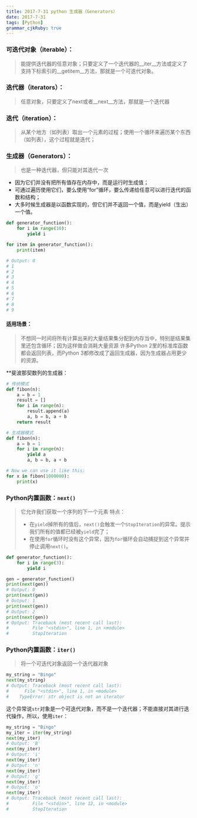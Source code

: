```yaml
---
title: 2017-7-31 python 生成器（Generators）
date: 2017-7-31
tags: [Python]
grammar_cjkRuby: true
---
```

### 可迭代对象（iterable）：
> 能提供迭代器的任意对象；只要定义了一个迭代器的__iter__方法或定义了支持下标索引的__getitem__方法，那就是一个可迭代对象。

### 迭代器（iterators）：
> 任意对象，只要定义了next或者__next__方法，那就是一个迭代器

### 迭代（iteration）：
> 从某个地方（如列表）取出一个元素的过程；使用一个循环来遍历某个东西（如列表），这个过程就是迭代；

<!--more-->
### 生成器（Generators）：
> 也是一种迭代器，但只能对其迭代一次
 - 因为它们并没有把所有值存在内存中，而是运行时生成值；
 - 可通过遍历使用它们，要么使用“for”循环，要么传递给任意可以进行迭代的函数和结构；
 - 大多时候生成器是以函数实现的，但它们并不返回一个值，而是yield（生出）一个值。
```python
def generator_function():
    for i in range(10):
        yield i

for item in generator_function():
    print(item)

# Output: 0
# 1
# 2
# 3
# 4
# 5
# 6
# 7
# 8
# 9
```
#### 适用场景：
> 不想同一时间将所有计算出来的大量结果集分配到内存当中，特别是结果集里还包含循环；因为这样做会消耗大量资源 
> 许多Python 2里的标准库函数都会返回列表，而Python 3都修改成了返回生成器，因为生成器占用更少的资源。

**斐波那契数列的生成器：

```python
# 传统模式
def fibon(n):
    a = b = 1
    result = []
    for i in range(n):
        result.append(a)
        a, b = b, a + b
    return result

# 生成器模式
def fibon(n):
    a = b = 1
    for i in range(n):
        yield a
        a, b = b, a + b

# Now we can use it like this:
for x in fibon(1000000):
    print(x)
```
### Python内置函数：`next()`
> 它允许我们获取一个序列的下一个元素
> 特点：
> - 在`yield`掉所有的值后，`next()`会触发一个`StopIteration`的异常。提示我们所有的值都已经被`yield`完了；
> - 在使用`for`循环时没有这个异常，因为`for`循环会自动捕捉到这个异常并停止调用`next()`。
```python
def generator_function():
    for i in range(3):
        yield i

gen = generator_function()
print(next(gen))
# Output: 0
print(next(gen))
# Output: 1
print(next(gen))
# Output: 2
print(next(gen))
# Output: Traceback (most recent call last):
#         File "<stdin>", line 1, in <module>
#         StopIteration
```


### Python内置函数：`iter()`
> 将一个可迭代对象返回一个迭代器对象
```python
my_string = "Bingo"
next(my_string)
# Output: Traceback (most recent call last):
#      File "<stdin>", line 1, in <module>
#    TypeError: str object is not an iterator
```
这个异常说`str`对象是一个可迭代对象，而不是一个迭代器；不能直接对其进行迭代操作，所以，使用`iter`：
```python
my_string = "Bingo"
my_iter = iter(my_string)
next(my_iter)
# Output: 'B'
next(my_iter)
# Output: 'i'
next(my_iter)
# Output: 'n'
next(my_iter)
# Output: 'g'
next(my_iter)
# Output: 'o'
next(my_iter)
# Output: Traceback (most recent call last):
#         File "<stdin>", line 12, in <module>
#         StopIteration
```
